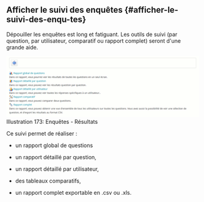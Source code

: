 ## Afficher le suivi des enquêtes {#afficher-le-suivi-des-enqu-tes}

Dépouiller les enquêtes est long et fatiguant. Les outils de suivi (par question, par utilisateur, comparatif ou rapport complet) seront d&#039;une grande aide.

![](../assets/image249.png)Illustration 173: Enquêtes - Résultats

Ce suivi permet de réaliser :

*   un rapport global de questions

*   un rapport détaillé par question,

*   un rapport détaillé par utilisateur,

*   des tableaux comparatifs,

*   un rapport complet exportable en .csv ou .xls.